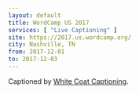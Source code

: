 ```yaml
---
layout: default
title: WordCamp US 2017
services: [ "Live Captioning" ]
site: https://2017.us.wordcamp.org/
city: Nashville, TN 
from: 2017-12-01
to: 2017-12-03
---
```


Captioned by [White Coat Captioning](http://www.whitecoatcaptioning.com/).
